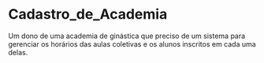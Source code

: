 # Cadastro_de_Academia
 
Um dono de uma academia de ginástica que preciso de um sistema para gerenciar os horários das aulas coletivas e os alunos inscritos em cada uma delas. 

